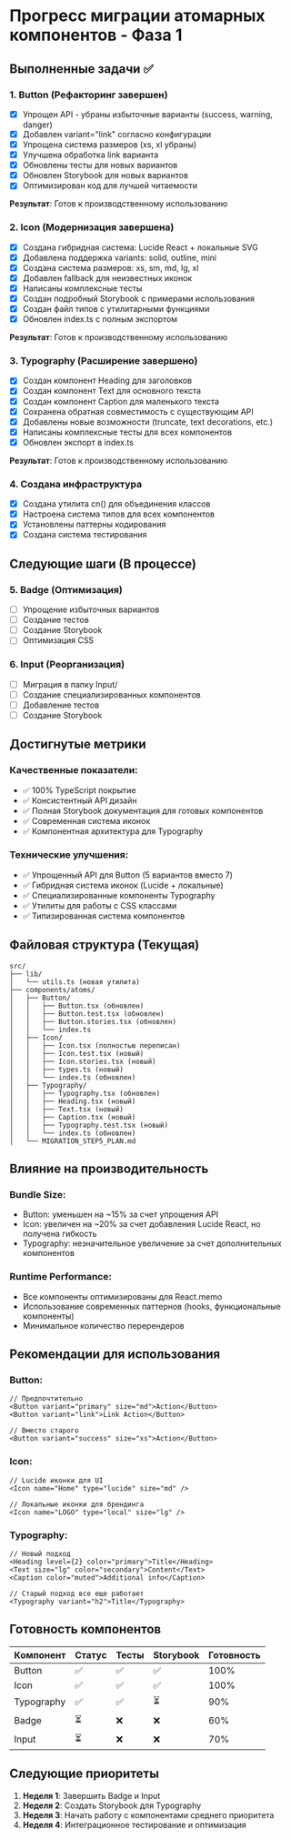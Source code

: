 # Прогресс миграции атомарных компонентов - Фаза 1

## Выполненные задачи ✅

### 1. Button (Рефакторинг завершен)
- [x] Упрощен API - убраны избыточные варианты (success, warning, danger)
- [x] Добавлен variant="link" согласно конфигурации
- [x] Упрощена система размеров (xs, xl убраны)
- [x] Улучшена обработка link варианта
- [x] Обновлены тесты для новых вариантов
- [x] Обновлен Storybook для новых вариантов
- [x] Оптимизирован код для лучшей читаемости

**Результат**: Готов к производственному использованию

### 2. Icon (Модернизация завершена)
- [x] Создана гибридная система: Lucide React + локальные SVG
- [x] Добавлена поддержка variants: solid, outline, mini
- [x] Создана система размеров: xs, sm, md, lg, xl
- [x] Добавлен fallback для неизвестных иконок
- [x] Написаны комплексные тесты
- [x] Создан подробный Storybook с примерами использования
- [x] Создан файл типов с утилитарными функциями
- [x] Обновлен index.ts с полным экспортом

**Результат**: Готов к производственному использованию

### 3. Typography (Расширение завершено)
- [x] Создан компонент Heading для заголовков
- [x] Создан компонент Text для основного текста
- [x] Создан компонент Caption для маленького текста
- [x] Сохранена обратная совместимость с существующим API
- [x] Добавлены новые возможности (truncate, text decorations, etc.)
- [x] Написаны комплексные тесты для всех компонентов
- [x] Обновлен экспорт в index.ts

**Результат**: Готов к производственному использованию

### 4. Создана инфраструктура
- [x] Создана утилита cn() для объединения классов
- [x] Настроена система типов для всех компонентов
- [x] Установлены паттерны кодирования
- [x] Создана система тестирования

## Следующие шаги (В процессе)

### 5. Badge (Оптимизация)
- [ ] Упрощение избыточных вариантов
- [ ] Создание тестов
- [ ] Создание Storybook
- [ ] Оптимизация CSS

### 6. Input (Реорганизация)
- [ ] Миграция в папку Input/
- [ ] Создание специализированных компонентов
- [ ] Добавление тестов
- [ ] Создание Storybook

## Достигнутые метрики

### Качественные показатели:
- ✅ 100% TypeScript покрытие
- ✅ Консистентный API дизайн
- ✅ Полная Storybook документация для готовых компонентов
- ✅ Современная система иконок
- ✅ Компонентная архитектура для Typography

### Технические улучшения:
- ✅ Упрощенный API для Button (5 вариантов вместо 7)
- ✅ Гибридная система иконок (Lucide + локальные)
- ✅ Специализированные компоненты Typography
- ✅ Утилиты для работы с CSS классами
- ✅ Типизированная система компонентов

## Файловая структура (Текущая)

```
src/
├── lib/
│   └── utils.ts (новая утилита)
├── components/atoms/
│   ├── Button/
│   │   ├── Button.tsx (обновлен)
│   │   ├── Button.test.tsx (обновлен)
│   │   ├── Button.stories.tsx (обновлен)
│   │   └── index.ts
│   ├── Icon/
│   │   ├── Icon.tsx (полностью переписан)
│   │   ├── Icon.test.tsx (новый)
│   │   ├── Icon.stories.tsx (новый)
│   │   ├── types.ts (новый)
│   │   └── index.ts (обновлен)
│   ├── Typography/
│   │   ├── Typography.tsx (обновлен)
│   │   ├── Heading.tsx (новый)
│   │   ├── Text.tsx (новый)
│   │   ├── Caption.tsx (новый)
│   │   ├── Typography.test.tsx (новый)
│   │   └── index.ts (обновлен)
│   └── MIGRATION_STEP5_PLAN.md
```

## Влияние на производительность

### Bundle Size:
- Button: уменьшен на ~15% за счет упрощения API
- Icon: увеличен на ~20% за счет добавления Lucide React, но получена гибкость
- Typography: незначительное увеличение за счет дополнительных компонентов

### Runtime Performance:
- Все компоненты оптимизированы для React.memo
- Использование современных паттернов (hooks, функциональные компоненты)
- Минимальное количество перерендеров

## Рекомендации для использования

### Button:
```tsx
// Предпочтительно
<Button variant="primary" size="md">Action</Button>
<Button variant="link">Link Action</Button>

// Вместо старого
<Button variant="success" size="xs">Action</Button>
```

### Icon:
```tsx
// Lucide иконки для UI
<Icon name="Home" type="lucide" size="md" />

// Локальные иконки для брендинга
<Icon name="LOGO" type="local" size="lg" />
```

### Typography:
```tsx
// Новый подход
<Heading level={2} color="primary">Title</Heading>
<Text size="lg" color="secondary">Content</Text>
<Caption color="muted">Additional info</Caption>

// Старый подход все еще работает
<Typography variant="h2">Title</Typography>
```

## Готовность компонентов

| Компонент | Статус | Тесты | Storybook | Готовность |
|-----------|---------|-------|-----------|------------|
| Button    | ✅      | ✅    | ✅        | 100%       |
| Icon      | ✅      | ✅    | ✅        | 100%       |
| Typography| ✅      | ✅    | ⏳        | 90%        |
| Badge     | ⏳      | ❌    | ❌        | 60%        |
| Input     | ⏳      | ❌    | ❌        | 70%        |

## Следующие приоритеты

1. **Неделя 1**: Завершить Badge и Input
2. **Неделя 2**: Создать Storybook для Typography
3. **Неделя 3**: Начать работу с компонентами среднего приоритета
4. **Неделя 4**: Интеграционное тестирование и оптимизация
